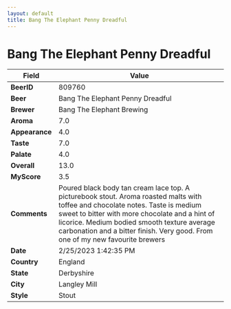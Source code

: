 ```yaml
---
layout: default
title: Bang The Elephant Penny Dreadful
---
```


# Bang The Elephant Penny Dreadful

| Field         | Value     |
|---------------|-----------|
| **BeerID** | 809760 |
| **Beer** | Bang The Elephant Penny Dreadful |
| **Brewer** | Bang The Elephant Brewing |
| **Aroma** | 7.0 |
| **Appearance** | 4.0 |
| **Taste** | 7.0 |
| **Palate** | 4.0 |
| **Overall** | 13.0 |
| **MyScore** | 3.5 |
| **Comments** | Poured black body tan cream lace top. A picturebook stout. Aroma roasted malts with toffee and chocolate notes. Taste is medium sweet to bitter with more chocolate and a hint of licorice. Medium bodied smooth texture average carbonation and a bitter finish. Very good. From one of my new favourite brewers  |
| **Date** | 2/25/2023 1:42:35 PM |
| **Country** | England |
| **State** | Derbyshire |
| **City** | Langley Mill |
| **Style** | Stout |
